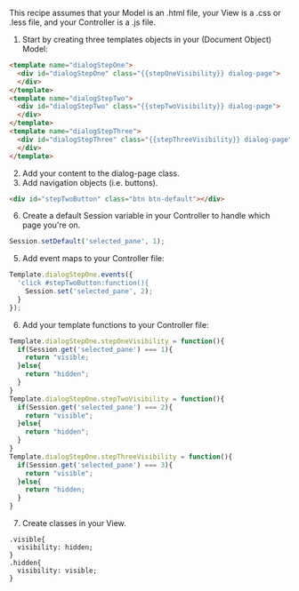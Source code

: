 

This recipe assumes that your Model is an .html file, your View is a .css or .less file, and your Controller is a .js file.

1.  Start by creating three templates objects in your (Document Object) Model:

````html
<template name="dialogStepOne">
  <div id="dialogStepOne" class="{{stepOneVisibility}} dialog-page">
  </div>
</template>
<template name="dialogStepTwo">
  <div id="dialogStepTwo" class="{{stepTwoVisibility}} dialog-page">
  </div>
</template>
<template name="dialogStepThree">
  <div id="dialogStepThree" class="{{stepThreeVisibility}} dialog-page">
  </div>
</template>
````

2.  Add your content to the dialog-page class.  
3.  Add navigation objects (i.e. buttons).

````html
<div id="stepTwoButton" class="btn btn-default"></div>
````

6.  Create a default Session variable in your Controller to handle which page you're on.

````js
Session.setDefault('selected_pane', 1);
````

5.  Add event maps to your Controller file:

````js
Template.dialogStepOne.events({
  'click #stepTwoButton:function(){
    Session.set('selected_pane', 2);
  }
});
````

6.  Add your template functions to your Controller file:

````js
Template.dialogStepOne.stepOneVisibility = function(){
  if(Session.get('selected_pane') === 1){
    return "visible;
  }else{
    return "hidden";
  }
}
Template.dialogStepOne.stepTwoVisibility = function(){
  if(Session.get('selected_pane') === 2){
    return "visible";
  }else{
    return "hidden";
  }
}
Template.dialogStepOne.stepThreeVisibility = function(){
  if(Session.get('selected_pane') === 3){
    return "visible";
  }else{
    return "hidden;
  }
}
````

7.  Create classes in your View.

````less
.visible{
  visibility: hidden;
}
.hidden{
  visibility: visible;
}
````
